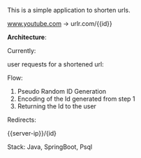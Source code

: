 This is a simple application to shorten urls. 

www.youtube.com -> urlr.com/{{id}}

**Architecture**: 

Currently: 

user requests for a shortened url: 

Flow: 

1. Pseudo Random ID Generation
2. Encoding of the Id generated from step 1
3. Returning the Id to the user

Redirects: 

{{server-ip}}/{id} 

Stack: Java, SpringBoot, Psql
